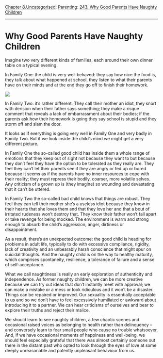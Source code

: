 [Chapter 8.Uncategorised](https://www.theschooloflife.com/thebookoflife/category/uncategorised/): [Parenting](https://www.theschooloflife.com/thebookoflife/category/relationships/parenting/): [243. Why Good Parents Have Naughty Children](https://www.theschooloflife.com/thebookoflife/why-good-parents-have-naughty-children/)

* * *

# Why Good Parents Have Naughty Children

Imagine two very different kinds of families, each around their own dinner table on a typical evening. &nbsp;

In Family One: the child is very well behaved: they say how nice the food is, they talk about what happened at school, they listen to what their parents have on their minds and at the end they go off to finish their homework.

![](https://pixel.nymag.com/imgs/daily/intelligencer/2013/11/27/27-thanksgiving-dinner-vintage.w710.h473.jpg)

In Family Two: it’s rather different. They call their mother an idiot, they snort with derision when their father says something; they make a risqué comment that reveals a lack of embarrassment about their bodies; if the parents ask how their homework is going they say school is stupid and they storm off and slam the door.

It looks as if everything is going very well in Family One and very badly in Family Two. But if we look inside the child’s mind we might get a very different picture.

In Family One the so-called good child has inside them a whole range of emotions that they keep out of sight not because they want to but because they don’t feel they have the option to be tolerated as they really are. They feel they can’t let their parents see if they are angry or fed up or bored because it seems as if the parents have no inner resources to cope with their reality; they must repress their bodily, coarser, more volatile selves. Any criticism of a grown up is (they imagine) so wounding and devastating that it can’t be uttered.

In Family Two the so-called bad child knows that things are robust. They feel they can tell their mother she’s a useless idiot because they know in their hearts that she loves them and that they love her and that a bout of irritated rudeness won’t destroy that. They know their father won’t fall apart or take revenge for being mocked. The environment is warm and strong enough to absorb the child’s aggression, anger, dirtiness or disappointment.&nbsp;

As a result, there’s an unexpected outcome: the good child is heading for problems in adult life, typically to do with excessive compliance, rigidity, lack of creativity and an unbearably harsh conscience that might spur on suicidal thoughts. And the naughty child is on the way to healthy maturity, which comprises spontaneity, resilience, a tolerance of failure and a sense of self-acceptance. &nbsp;

What we call naughtiness is really an early exploration of authenticity and independence. As former naughty children, we can be more creative because we can try out ideas that don’t instantly meet with approval; we can make a mistake or a mess or look ridiculous and it won’t be a disaster. Things can be repaired or improved. Our sexuality is essentially acceptable to us and so we don’t have to feel excessively humiliated or awkward about introducing it to a partner. We can hear criticisms of ourselves and bear to explore their truths and reject their malice.

We should learn to see naughty children, a few chaotic scenes and occasional raised voices as belonging to health rather than delinquency – and conversely learn to fear small people who cause no trouble whatsoever. And, if we have occasional moments of happiness and well-being, we should feel especially grateful that there was almost certainly someone out there in the distant past who opted to look through the eyes of love at some deeply unreasonable and patently unpleasant behaviour from us.
